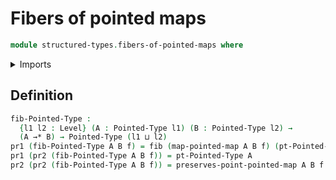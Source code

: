 # Fibers of pointed maps

```agda
module structured-types.fibers-of-pointed-maps where
```

<details><summary>Imports</summary>
```agda
open import structured-types.pointed-maps
open import structured-types.pointed-types
open import foundation.dependent-pair-types
open import foundation.fibers-of-maps
open import foundation.universe-levels
```
</details>

## Definition

```agda
fib-Pointed-Type :
  {l1 l2 : Level} (A : Pointed-Type l1) (B : Pointed-Type l2) →
  (A →* B) → Pointed-Type (l1 ⊔ l2)
pr1 (fib-Pointed-Type A B f) = fib (map-pointed-map A B f) (pt-Pointed-Type B)
pr1 (pr2 (fib-Pointed-Type A B f)) = pt-Pointed-Type A
pr2 (pr2 (fib-Pointed-Type A B f)) = preserves-point-pointed-map A B f
```
